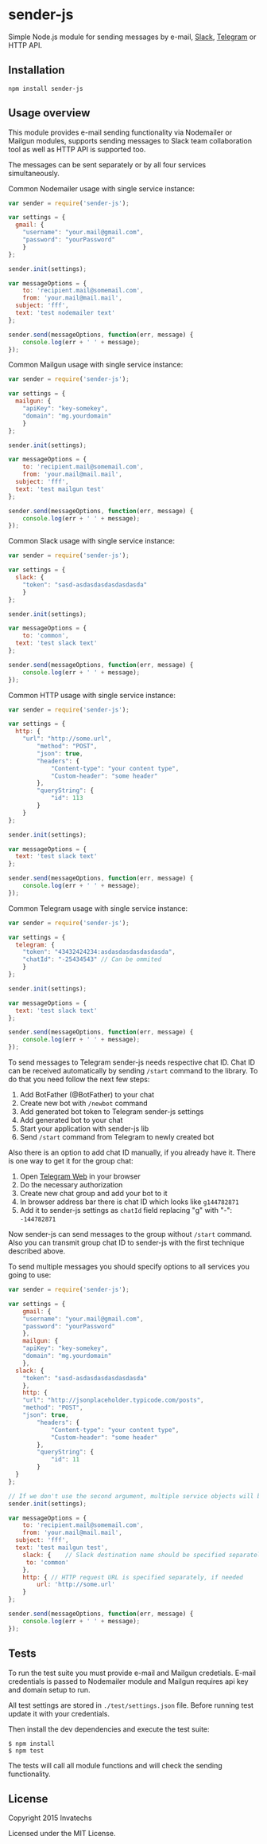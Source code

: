 # sender-js

Simple Node.js module for sending messages by e-mail, [Slack](https://slack.com/), [Telegram](https://telegram.org/) or HTTP API.

## Installation

`npm install sender-js`

## Usage overview

This module provides e-mail sending functionality via Nodemailer or Mailgun modules, supports sending messages to Slack team collaboration tool as well as HTTP API is supported too.

The messages can be sent separately or by all four services simultaneously.

Common Nodemailer usage with single service instance:
```js
var sender = require('sender-js');

var settings = {
  gmail: {
    "username": "your.mail@gmail.com",
    "password": "yourPassword"
	}
};

sender.init(settings);

var messageOptions = {
	to: 'recipient.mail@somemail.com',
	from: 'your.mail@mail.mail',
  subject: 'fff',
  text: 'test nodemailer text'
};

sender.send(messageOptions, function(err, message) {
	console.log(err + ' ' + message);
});
```

Common Mailgun usage with single service instance:
```js
var sender = require('sender-js');

var settings = {
  mailgun: {
    "apiKey": "key-somekey",
    "domain": "mg.yourdomain"
	}
};

sender.init(settings);

var messageOptions = {
	to: 'recipient.mail@somemail.com',
	from: 'your.mail@mail.mail',
  subject: 'fff',
  text: 'test mailgun test'
};

sender.send(messageOptions, function(err, message) {
	console.log(err + ' ' + message);
});
```

Common Slack usage with single service instance:
```js
var sender = require('sender-js');

var settings = {
  slack: {
    "token": "sasd-asdasdasdasdasdasda"
	}
};

sender.init(settings);

var messageOptions = {
	to: 'common',
  text: 'test slack text'
};

sender.send(messageOptions, function(err, message) {
	console.log(err + ' ' + message);
});
```

Common HTTP usage with single service instance:
```js
var sender = require('sender-js');

var settings = {
  http: {
    "url": "http://some.url",
		"method": "POST",
		"json": true,
		"headers": {
			"Content-type": "your content type",
			"Custom-header": "some header"
		},
		"queryString": {
			"id": 113
		}
	}
};

sender.init(settings);

var messageOptions = {
  text: 'test slack text'
};

sender.send(messageOptions, function(err, message) {
	console.log(err + ' ' + message);
});
```

Common Telegram usage with single service instance:
```js
var sender = require('sender-js');

var settings = {
  telegram: {
    "token": "43432424234:asdasdasdasdasdasda",
    "chatId": "-25434543" // Can be ommited
	}
};

sender.init(settings);

var messageOptions = {
  text: 'test slack text'
};

sender.send(messageOptions, function(err, message) {
	console.log(err + ' ' + message);
});
```
To send messages to Telegram sender-js needs respective chat ID. Chat ID can be received automatically by sending
`/start` command to the library. To do that you need follow the next few steps:

  1. Add BotFather (@BotFather) to your chat
  2. Create new bot with `/newbot` command
  3. Add generated bot token to Telegram sender-js settings
  4. Add generated bot to your chat
  5. Start your application with sender-js lib
  6. Send `/start` command from Telegram to newly created bot


Also there is an option to add chat ID manually, if you already have it. There is one way to get it for the group chat:

  1. Open [Telegram Web](https://web.telegram.org/) in your browser
  2. Do the necessary authorization
  3. Create new chat group and add your bot to it
  4. In browser address bar there is chat ID which looks like `g144782871`
  5. Add it to sender-js settings as `chatId` field replacing "g" with "-": `-144782871`

Now sender-js can send messages to the group without `/start` command. Also you can transmit group chat ID to sender-js
with the first technique described above.


To send multiple messages you should specify options to all services you going to use:
```js
var sender = require('sender-js');

var settings = {
	gmail: {
    "username": "your.mail@gmail.com",
    "password": "yourPassword"
	},
	mailgun: {
    "apiKey": "key-somekey",
    "domain": "mg.yourdomain"
	},
  slack: {
    "token": "sasd-asdasdasdasdasdasda"
	},
	http: {
    "url": "http://jsonplaceholder.typicode.com/posts",
    "method": "POST",
    "json": true,
		"headers": {
			"Content-type": "your content type",
			"Custom-header": "some header"
		},
		"queryString": {
			"id": 11
		}
  }
};

// If we don't use the second argument, multiple service objects will be created
sender.init(settings);

var messageOptions = {
	to: 'recipient.mail@somemail.com',
	from: 'your.mail@mail.mail',
  subject: 'fff',
  text: 'test mailgun test',
	slack: {	// Slack destination name should be specified separately
	 to: 'common'
	},
	http: {	// HTTP request URL is specified separately, if needed
		url: 'http://some.url'
	}
};

sender.send(messageOptions, function(err, message) {
	console.log(err + ' ' + message);
});
```

## Tests

To run the test suite you must provide e-mail and Mailgun credetials. E-mail credentials is passed to Nodemailer module and Mailgun requires api key and domain setup to run.

All test settings are stored in `./test/settings.json` file. Before running test update it with your credentials.

Then install the dev dependencies and execute the test suite:

```
$ npm install
$ npm test
```

The tests will call all module functions and will check the sending functionality.

## License

Copyright 2015 Invatechs

Licensed under the MIT License.
